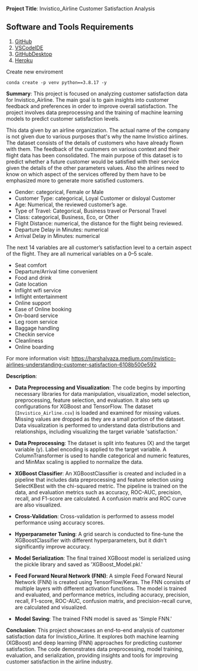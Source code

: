 **Project Title**: Invistico_Airline Customer Satisfaction Analysis

## Software and Tools Requirements

1. [GitHub](https://github.com/)
2. [VSCodeIDE](https://code.visualstudio.com/)
3. [GitHubDesktop](https://desktop.github.com/)
4. [Heroku](https://heroku.com/)


Create new enviroment

```
conda create -p venv python==3.8.17 -y
```

**Summary**:
This project is focused on analyzing customer satisfaction data for Invistico_Airline. The main goal is to gain insights into customer feedback and preferences in order to improve overall satisfaction. The project involves data preprocessing and the training of machine learning models to predict customer satisfaction levels.

This data given by an airline organization. The actual name of the company is not given due to various purposes that's why the name Invistico airlines.
The dataset consists of the details of customers who have already flown with them. The feedback of the customers on various context and their flight data has been consolidated.
The main purpose of this dataset is to predict whether a future customer would be satisfied with their service given the details of the other parameters values.
Also the airlines need to know on which aspect of the services offered by them have to be emphasized more to generate more satisfied customers.

- Gender: categorical, Female or Male
- Customer Type: categorical, Loyal Customer or disloyal Customer
- Age: Numerical, the reviewed customer’s age.
- Type of Travel: Categorical, Business travel or Personal Travel
- Class: categorical, Business, Eco, or Other
- Flight Distance: numerical, the distance for the flight being reviewed.
- Departure Delay in Minutes: numerical
- Arrival Delay in Minutes: numerical

The next 14 variables are all customer’s satisfaction level to a certain aspect of the flight. They are all numerical variables on a 0–5 scale.
- Seat comfort
- Departure/Arrival time convenient
- Food and drink
- Gate location
- Inflight wifi service
- Inflight entertainment
- Online support
- Ease of Online booking
- On-board service
- Leg room service
- Baggage handling
- Checkin service
- Cleanliness
- Online boarding

For more information visit: https://harshalvaza.medium.com/invistico-airlines-understanding-customer-satisfaction-6108b500e592

**Description**:
- **Data Preprocessing and Visualization**: The code begins by importing necessary libraries for data manipulation, visualization, model selection, preprocessing, feature selection, and evaluation. It also sets up configurations for XGBoost and TensorFlow. The dataset (`Invistico_Airline.csv`) is loaded and examined for missing values. Missing values are dropped as they are a small portion of the dataset. Data visualization is performed to understand data distributions and relationships, including visualizing the target variable 'satisfaction.'

- **Data Preprocessing**: The dataset is split into features (X) and the target variable (y). Label encoding is applied to the target variable. A ColumnTransformer is used to handle categorical and numeric features, and MinMax scaling is applied to normalize the data.

- **XGBoost Classifier**: An XGBoostClassifier is created and included in a pipeline that includes data preprocessing and feature selection using SelectKBest with the chi-squared metric. The pipeline is trained on the data, and evaluation metrics such as accuracy, ROC-AUC, precision, recall, and F1-score are calculated. A confusion matrix and ROC curve are also visualized.

- **Cross-Validation**: Cross-validation is performed to assess model performance using accuracy scores.

- **Hyperparameter Tuning**: A grid search is conducted to fine-tune the XGBoostClassifier with different hyperparameters, but it didn't significantly improve accuracy.

- **Model Serialization**: The final trained XGBoost model is serialized using the pickle library and saved as 'XGBoost_Model.pkl.'

- **Feed Forward Neural Network (FNN)**: A simple Feed Forward Neural Network (FNN) is created using TensorFlow/Keras. The FNN consists of multiple layers with different activation functions. The model is trained and evaluated, and performance metrics, including accuracy, precision, recall, F1-score, ROC-AUC, confusion matrix, and precision-recall curve, are calculated and visualized.

- **Model Saving**: The trained FNN model is saved as 'Simple FNN.'

**Conclusion**:
This project showcases an end-to-end analysis of customer satisfaction data for Invistico_Airline. It explores both machine learning (XGBoost) and deep learning (FNN) approaches for predicting customer satisfaction. The code demonstrates data preprocessing, model training, evaluation, and serialization, providing insights and tools for improving customer satisfaction in the airline industry.